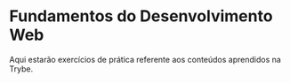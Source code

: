 <h1>Fundamentos do Desenvolvimento Web </h1>
<p>Aqui estarão exercícios de prática referente aos conteúdos aprendidos na Trybe.</p> 
